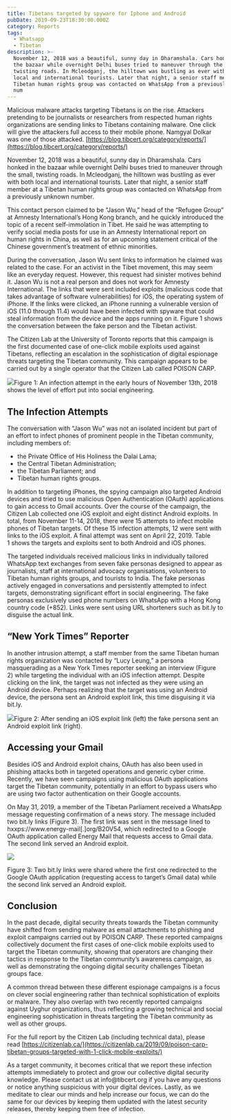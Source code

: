 ```yaml
---
title: Tibetans targeted by spyware for Iphone and Android
pubDate: 2019-09-23T18:30:00.000Z
category: Reports
tags:
  - Whatsapp
  - Tibetan
description: >-
  November 12, 2018 was a beautiful, sunny day in Dharamshala. Cars honked in
  the bazaar while overnight Delhi buses tried to maneuver through the small,
  twisting roads. In Mcleodganj, the hilltown was bustling as ever with both
  local and international tourists. Later that night, a senior staff member at a
  Tibetan human rights group was contacted on WhatsApp from a previously unknown
  num
---
```


Malicious malware attacks targeting Tibetans is on the rise. Attackers pretending to be journalists or researchers from respected human rights organizations are sending links to Tibetans containing malware. One click will give the attackers full access to their mobile phone. Namgyal Dolkar was one of those attacked. [https://blog.tibcert.org/category/reports/](https://blog.tibcert.org/category/reports/)

November 12, 2018 was a beautiful, sunny day in Dharamshala. Cars honked in the bazaar while overnight Delhi buses tried to maneuver through the small, twisting roads. In Mcleodganj, the hilltown was bustling as ever with both local and international tourists. Later that night, a senior staff member at a Tibetan human rights group was contacted on WhatsApp from a previously unknown number.

This contact person claimed to be “Jason Wu,” head of the “Refugee Group” at Amnesty International’s Hong Kong branch, and he quickly introduced the topic of a recent self-immolation in Tibet. He said he was attempting to verify social media posts for use in an Amnesty International report on human rights in China, as well as for an upcoming statement critical of the Chinese government’s treatment of ethnic minorities.

During the conversation, Jason Wu sent links to information he claimed was related to the case. For an activist in the Tibet movement, this may seem like an everyday request. However, this request had sinister motives behind it. Jason Wu is not a real person and does not work for Amnesty International. The links that were sent included exploits (malicious code that takes advantage of software vulnerabilities) for iOS, the operating system of iPhone. If the links were clicked, an iPhone running a vulnerable version of iOS (11.0 through 11.4) would have been infected with spyware that could steal information from the device and the apps running on it. Figure 1 shows the conversation between the fake person and the Tibetan activist.

The Citizen Lab at the University of Toronto reports that this campaign is the first documented case of one-click mobile exploits used against Tibetans, reflecting an escalation in the sophistication of digital espionage threats targeting the Tibetan community. This campaign appears to be carried out by a single operator that the Citizen Lab called POISON CARP.

![](</assets/blog report/1.jpg>)Figure 1: An infection attempt in the early hours of November 13th, 2018 shows the level of effort put into social engineering.

## The Infection Attempts

The conversation with “Jason Wu” was not an isolated incident but part of an effort to infect phones of prominent people in the Tibetan community, including members of: 

* the Private Office of His Holiness the Dalai Lama; 
* the Central Tibetan Administration;
* the Tibetan Parliament; and 
* Tibetan human rights groups.

In addition to targeting iPhones, the spying campaign also targeted Android devices and tried to use malicious Open Authentication (OAuth) applications to gain access to Gmail accounts. Over the course of the campaign, the Citizen Lab collected one iOS exploit and eight distinct Android exploits. In total, from November 11-14, 2018, there were 15 attempts to infect mobile phones of Tibetan targets. Of these 15 infection attempts, 12 were sent with links to the iOS exploit. A final attempt was sent on April 22, 2019. Table 1 shows the targets and exploits sent to both Android and iOS phones.


The targeted individuals received malicious links in individually tailored WhatsApp text exchanges from seven fake personas designed to appear as journalists, staff at international advocacy organisations, volunteers to Tibetan human rights groups, and tourists to India. The fake personas actively engaged in conversations and persistently attempted to infect targets, demonstrating significant effort in social engineering. The fake personas exclusively used phone numbers on WhatsApp with a Hong Kong country code (+852). Links were sent using URL shorteners such as bit.ly to disguise the actual link. 

## “New York Times” Reporter 

In another intrusion attempt, a staff member from the same Tibetan human rights organization was contacted by “Lucy Leung,” a persona masquerading as a New York Times reporter seeking an interview (Figure 2) while targeting the individual with an iOS infection attempt. Despite clicking on the link, the target was not infected as they were using an Android device. Perhaps realizing that the target was using an Android device, the persona sent an Android exploit link, this time disguising it via bit.ly.

![](</assets/blog report/4.jpg>)Figure 2: After sending an iOS exploit link (left) the fake persona sent an Android exploit link (right).

## Accessing your Gmail

Besides iOS and Android exploit chains, OAuth has also been used in phishing attacks both in targeted operations and generic cyber crime. Recently, we have seen campaigns using malicious OAuth applications target the Tibetan community, potentially in an effort to bypass users who are using two factor authentication on their Google accounts. 

On May 31, 2019, a member of the Tibetan Parliament received a WhatsApp message requesting confirmation of a news story. The message included two bit.ly links (Figure 3). The first link was sent in the message lined to hxxps\://www\.energy-mail\[.]org/B20V54, which redirected to a Google OAuth application called Energy Mail that requests access to Gmail data. The second link served an Android exploit. 


![](</assets/blog report/5.jpg>)

Figure 3: Two bit.ly links were shared where the first one redirected to the Google OAuth application (requesting access to target’s Gmail data) while the second link served an Android exploit.

## Conclusion

In the past decade, digital security threats towards the Tibetan community have shifted from sending malware as email attachments to phishing and exploit campaigns carried out by POISON CARP. These reported campaigns collectively document the first cases of one-click mobile exploits used to target the Tibetan community, showing that operators are changing their tactics in response to the Tibetan community’s awareness campaign, as well as demonstrating the ongoing digital security challenges Tibetan groups face. 

A common thread between these different espionage campaigns is a focus on clever social engineering rather than technical sophistication of exploits or malware. They also overlap with two recently reported campaigns against Uyghur organizations, thus reflecting a growing technical and social engineering sophistication in threats targeting the Tibetan community as well as other groups. 

For the full report by the Citizen Lab (including technical data), please read [https://citizenlab.ca/](https://citizenlab.ca/2019/09/poison-carp-tibetan-groups-targeted-with-1-click-mobile-exploits/)

As a target community, it becomes critical that we report these infection attempts immediately to protect and grow our collective digital security knowledge. Please contact us at info\@tibcert.org if you have any questions or notice anything suspicious with your digital devices. Lastly, as we meditate to clear our minds and help increase our focus, we can do the same for our devices by keeping them updated with the latest security releases, thereby keeping them free of infection.
